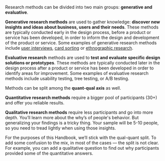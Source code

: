 Research methods can be divided into two main groups: **generative and evaluative**.

**Generative research methods** are used to gather knowledge: **discover new insights and ideas about business, users and their needs**. These methods are typically conducted early in the design process, before a product or service has been developed, in order to inform the design and development of the product or service. Some examples of generative research methods include [user interviews](https://infinum.com/handbook/design/design-process/research/user-interviews), [card sorting](https://infinum.com/handbook/design/design-process/research/card-sorting) or [ethnographic research](https://infinum.com/handbook/design/design-process/research/contextual-interview-and-field-studies).

**Evaluative research** methods are used to **test and evaluate specific design solutions or prototypes**. These methods are typically conducted later in the design process after a product or service has been developed in order to identify areas for improvement. Some examples of evaluative research methods include usability testing, tree testing, or A/B testing.

Methods can be split among the **quant-qual axis** as well. 

**Quantitative research methods** require a bigger pool of participants (30+) and offer you reliable results. 

**Qualitative research methods** require less participants and go into more depth. You’ll learn more about the why’s of people's behavior. But generalizing your findings is a tricky thing. Your sample will be 5-10 people, so you need to tread lightly when using those insights.

For the purposes of this Handbook, we’ll stick with the qual-quant split. To add some confusion to the mix, in most of the cases — the split is not clear. For example, you can add a qualitative question to find out why participants provided some of the quantitative answers. 
